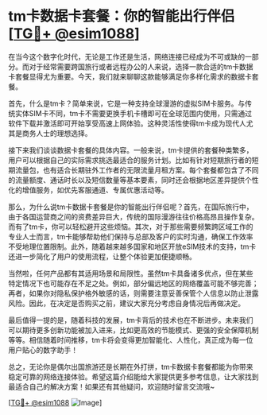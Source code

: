 # tm卡数据卡套餐：你的智能出行伴侣[[TG💪+ @esim1088](https://t.me/s/esim1088)]

在当今这个数字化时代，无论是工作还是生活，网络连接已经成为不可或缺的一部分。而对于经常需要跨国旅行或者远程办公的人来说，选择一款合适的tm卡数据卡套餐显得尤为重要。今天，我们就来聊聊这款能够满足你多样化需求的数据卡套餐。

首先，什么是tm卡？简单来说，它是一种支持全球漫游的虚拟SIM卡服务。与传统实体SIM卡不同，tm卡不需要更换手机卡槽即可在全球范围内使用，只需通过软件下载并激活即可开始享受高速上网体验。这种灵活性使得tm卡成为现代人尤其是商务人士的理想选择。

接下来我们谈谈数据卡套餐的具体内容。一般来说，tm卡提供的套餐种类繁多，用户可以根据自己的实际需求挑选最适合的服务计划。比如有针对短期旅行者的短期流量包，也有适合长期驻外工作者的无限流量月租方案。每个套餐都包含了不同的流量额度、通话时长以及短信数量等基本要素，同时还会根据地区差异提供个性化的增值服务，如优先客服通道、专属优惠活动等。

那么，为什么说tm卡数据卡套餐是你的智能出行伴侣呢？首先，在国际旅行中，由于各国运营商之间的资费差异巨大，传统的国际漫游往往价格高昂且操作复杂。而有了tm卡，你可以轻松避开这些烦恼。其次，对于那些需要频繁跨区域工作的专业人士而言，tm卡能够帮助他们保持与总部及客户的实时沟通，确保工作效率不受地理位置限制。此外，随着越来越多国家和地区开放eSIM技术的支持，tm卡还进一步简化了用户的使用流程，让整个体验更加便捷顺畅。

当然啦，任何产品都有其适用场景和局限性。虽然tm卡具备诸多优点，但在某些特定情况下也可能存在不足之处。例如，部分偏远地区的网络覆盖可能不够完善；再者，如果你对隐私保护格外敏感的话，则需要注意妥善保管个人信息以防止泄露风险。因此，在决定是否购买之前，建议大家充分考虑自身情况后再做决定。

最后值得一提的是，随着科技的发展，tm卡背后的技术也在不断进步。未来我们可以期待更多创新功能被加入进来，比如更高效的节能模式、更强的安全保障机制等等。相信随着时间推移，tm卡将会变得更加智能化、人性化，真正成为每一位用户贴心的数字助手！

总之，无论你是偶尔出国旅游还是长期在外打拼，tm卡数据卡套餐都能为你带来稳定可靠的网络连接体验。希望这篇介绍能给大家提供更多参考信息，让大家找到最适合自己的解决方案！如果还有其他疑问，欢迎随时留言交流哦~

[[TG💪+ @esim1088](https://t.me/s/esim1088) ![Image](https://i.postimg.cc/4NQfJmqS/Snipaste-2025-05-13-00-14-12.png)]